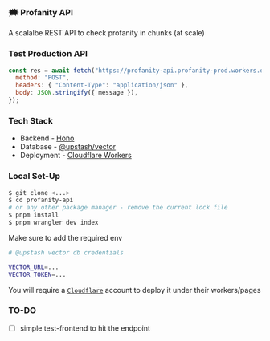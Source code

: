 ### 🗯️ Profanity API

A scalalbe REST API to check profanity in chunks (at scale)

### Test Production API

```js
const res = await fetch("https://profanity-api.profanity-prod.workers.dev/", {
  method: "POST",
  headers: { "Content-Type": "application/json" },
  body: JSON.stringify({ message }),
});
```

### Tech Stack

- Backend - [Hono](https://hono.dev/)
- Database - [@upstash/vector](https://upstash.com/)
- Deployment - [Cloudflare Workers](https://workers.cloudflare.com/)

### Local Set-Up

```bash
$ git clone <...>
$ cd profanity-api
# or any other package manager - remove the current lock file
$ pnpm install
$ pnpm wrangler dev index
```

Make sure to add the required env

```bash
# @upstash vector db credentials

VECTOR_URL=...
VECTOR_TOKEN=...
```

You will require a [`Cloudflare`](cloudflare.com) account to deploy it under their workers/pages

### TO-DO

- [ ] simple test-frontend to hit the endpoint
